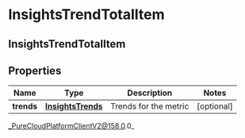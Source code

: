 # InsightsTrendTotalItem

## InsightsTrendTotalItem

## Properties

|Name | Type | Description | Notes|
|------------ | ------------- | ------------- | -------------|
| **trends** | [**InsightsTrends**](InsightsTrends) | Trends for the metric | [optional] |



_PureCloudPlatformClientV2@158.0.0_
